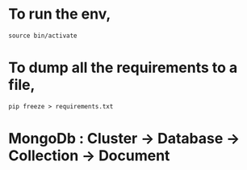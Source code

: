 # To run the env,
` source bin/activate `

# To dump all the requirements to a file,
` pip freeze > requirements.txt `

# MongoDb : Cluster -> Database -> Collection -> Document